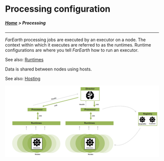 # Processing configuration

##### [Home](../README.md) > Processing
---

*FarEarth* processing jobs are executed by an executor on a node. The context within which it executes are referred to as the runtimes. Runtime configurations are where you tell *FarEarth* how to run an executor.

See also: [Runtimes](runtimes/runtimes.md)

Data is shared between nodes using hosts.

See also: [Hosting](hosting/hosting.md)

![Processing diagram](processing.png "FarEarth Processing Diagram")




